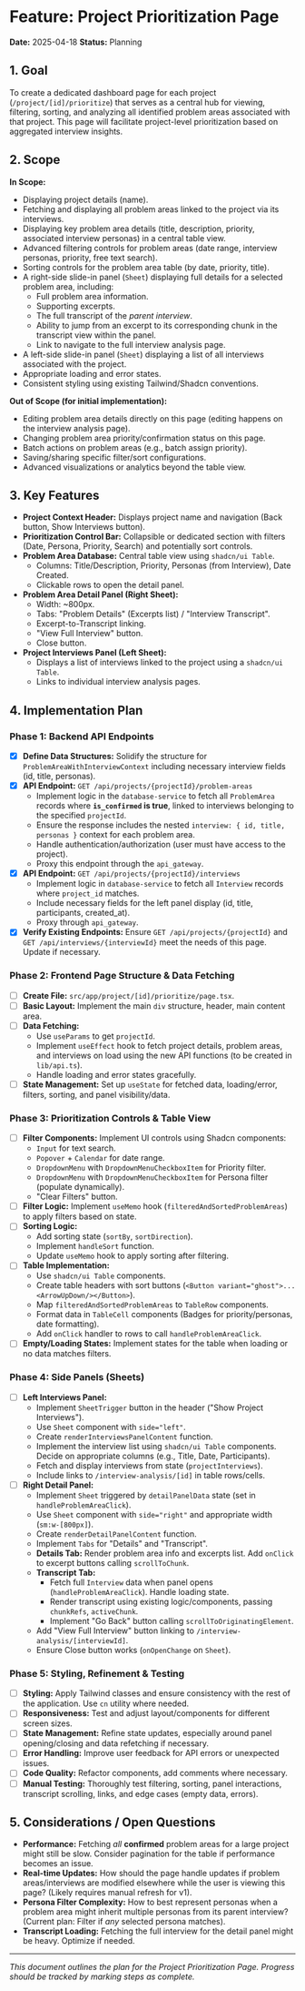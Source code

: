 # Feature: Project Prioritization Page

**Date:** 2025-04-18
**Status:** Planning

## 1. Goal

To create a dedicated dashboard page for each project (`/project/[id]/prioritize`) that serves as a central hub for viewing, filtering, sorting, and analyzing all identified problem areas associated with that project. This page will facilitate project-level prioritization based on aggregated interview insights.

## 2. Scope

**In Scope:**

*   Displaying project details (name).
*   Fetching and displaying all problem areas linked to the project via its interviews.
*   Displaying key problem area details (title, description, priority, associated interview personas) in a central table view.
*   Advanced filtering controls for problem areas (date range, interview personas, priority, free text search).
*   Sorting controls for the problem area table (by date, priority, title).
*   A right-side slide-in panel (`Sheet`) displaying full details for a selected problem area, including:
    *   Full problem area information.
    *   Supporting excerpts.
    *   The full transcript of the *parent interview*.
    *   Ability to jump from an excerpt to its corresponding chunk in the transcript view within the panel.
    *   Link to navigate to the full interview analysis page.
*   A left-side slide-in panel (`Sheet`) displaying a list of all interviews associated with the project.
*   Appropriate loading and error states.
*   Consistent styling using existing Tailwind/Shadcn conventions.

**Out of Scope (for initial implementation):**

*   Editing problem area details directly on this page (editing happens on the interview analysis page).
*   Changing problem area priority/confirmation status on this page.
*   Batch actions on problem areas (e.g., batch assign priority).
*   Saving/sharing specific filter/sort configurations.
*   Advanced visualizations or analytics beyond the table view.

## 3. Key Features

*   **Project Context Header:** Displays project name and navigation (Back button, Show Interviews button).
*   **Prioritization Control Bar:** Collapsible or dedicated section with filters (Date, Persona, Priority, Search) and potentially sort controls.
*   **Problem Area Database:** Central table view using `shadcn/ui Table`.
    *   Columns: Title/Description, Priority, Personas (from Interview), Date Created.
    *   Clickable rows to open the detail panel.
*   **Problem Area Detail Panel (Right Sheet):**
    *   Width: ~800px.
    *   Tabs: "Problem Details" (Excerpts list) / "Interview Transcript".
    *   Excerpt-to-Transcript linking.
    *   "View Full Interview" button.
    *   Close button.
*   **Project Interviews Panel (Left Sheet):**
    *   Displays a list of interviews linked to the project using a `shadcn/ui Table`.
    *   Links to individual interview analysis pages.

## 4. Implementation Plan

### Phase 1: Backend API Endpoints

*   [x] **Define Data Structures:** Solidify the structure for `ProblemAreaWithInterviewContext` including necessary interview fields (id, title, personas).
*   [x] **API Endpoint:** `GET /api/projects/{projectId}/problem-areas`
    *   Implement logic in the `database-service` to fetch all `ProblemArea` records where **`is_confirmed` is true**, linked to interviews belonging to the specified `projectId`.
    *   Ensure the response includes the nested `interview: { id, title, personas }` context for each problem area.
    *   Handle authentication/authorization (user must have access to the project).
    *   Proxy this endpoint through the `api_gateway`.
*   [x] **API Endpoint:** `GET /api/projects/{projectId}/interviews`
    *   Implement logic in `database-service` to fetch all `Interview` records where `project_id` matches.
    *   Include necessary fields for the left panel display (id, title, participants, created_at).
    *   Proxy through `api_gateway`.
*   [x] **Verify Existing Endpoints:** Ensure `GET /api/projects/{projectId}` and `GET /api/interviews/{interviewId}` meet the needs of this page. Update if necessary.

### Phase 2: Frontend Page Structure & Data Fetching

*   [ ] **Create File:** `src/app/project/[id]/prioritize/page.tsx`.
*   [ ] **Basic Layout:** Implement the main `div` structure, header, main content area.
*   [ ] **Data Fetching:**
    *   Use `useParams` to get `projectId`.
    *   Implement `useEffect` hook to fetch project details, problem areas, and interviews on load using the new API functions (to be created in `lib/api.ts`).
    *   Handle loading and error states gracefully.
*   [ ] **State Management:** Set up `useState` for fetched data, loading/error, filters, sorting, and panel visibility/data.

### Phase 3: Prioritization Controls & Table View

*   [ ] **Filter Components:** Implement UI controls using Shadcn components:
    *   `Input` for text search.
    *   `Popover` + `Calendar` for date range.
    *   `DropdownMenu` with `DropdownMenuCheckboxItem` for Priority filter.
    *   `DropdownMenu` with `DropdownMenuCheckboxItem` for Persona filter (populate dynamically).
    *   "Clear Filters" button.
*   [ ] **Filter Logic:** Implement `useMemo` hook (`filteredAndSortedProblemAreas`) to apply filters based on state.
*   [ ] **Sorting Logic:**
    *   Add sorting state (`sortBy`, `sortDirection`).
    *   Implement `handleSort` function.
    *   Update `useMemo` hook to apply sorting after filtering.
*   [ ] **Table Implementation:**
    *   Use `shadcn/ui Table` components.
    *   Create table headers with sort buttons (`<Button variant="ghost">...<ArrowUpDown/></Button>`).
    *   Map `filteredAndSortedProblemAreas` to `TableRow` components.
    *   Format data in `TableCell` components (Badges for priority/personas, date formatting).
    *   Add `onClick` handler to rows to call `handleProblemAreaClick`.
*   [ ] **Empty/Loading States:** Implement states for the table when loading or no data matches filters.

### Phase 4: Side Panels (Sheets)

*   [ ] **Left Interviews Panel:**
    *   Implement `SheetTrigger` button in the header ("Show Project Interviews").
    *   Use `Sheet` component with `side="left"`.
    *   Create `renderInterviewsPanelContent` function.
    *   Implement the interview list using `shadcn/ui Table` components. Decide on appropriate columns (e.g., Title, Date, Participants).
    *   Fetch and display interviews from state (`projectInterviews`).
    *   Include links to `/interview-analysis/[id]` in table rows/cells.
*   [ ] **Right Detail Panel:**
    *   Implement `Sheet` triggered by `detailPanelData` state (set in `handleProblemAreaClick`).
    *   Use `Sheet` component with `side="right"` and appropriate width (`sm:w-[800px]`).
    *   Create `renderDetailPanelContent` function.
    *   Implement `Tabs` for "Details" and "Transcript".
    *   **Details Tab:** Render problem area info and excerpts list. Add `onClick` to excerpt buttons calling `scrollToChunk`.
    *   **Transcript Tab:**
        *   Fetch full `Interview` data when panel opens (`handleProblemAreaClick`). Handle loading state.
        *   Render transcript using existing logic/components, passing `chunkRefs`, `activeChunk`.
        *   Implement "Go Back" button calling `scrollToOriginatingElement`.
    *   Add "View Full Interview" button linking to `/interview-analysis/[interviewId]`.
    *   Ensure Close button works (`onOpenChange` on `Sheet`).

### Phase 5: Styling, Refinement & Testing

*   [ ] **Styling:** Apply Tailwind classes and ensure consistency with the rest of the application. Use `cn` utility where needed.
*   [ ] **Responsiveness:** Test and adjust layout/components for different screen sizes.
*   [ ] **State Management:** Refine state updates, especially around panel opening/closing and data refetching if necessary.
*   [ ] **Error Handling:** Improve user feedback for API errors or unexpected issues.
*   [ ] **Code Quality:** Refactor components, add comments where necessary.
*   [ ] **Manual Testing:** Thoroughly test filtering, sorting, panel interactions, transcript scrolling, links, and edge cases (empty data, errors).

## 5. Considerations / Open Questions

*   **Performance:** Fetching *all* **confirmed** problem areas for a large project might still be slow. Consider pagination for the table if performance becomes an issue.
*   **Real-time Updates:** How should the page handle updates if problem areas/interviews are modified elsewhere while the user is viewing this page? (Likely requires manual refresh for v1).
*   **Persona Filter Complexity:** How to best represent personas when a problem area might inherit multiple personas from its parent interview? (Current plan: Filter if *any* selected persona matches).
*   **Transcript Loading:** Fetching the full interview for the detail panel might be heavy. Optimize if needed.

---
_This document outlines the plan for the Project Prioritization Page. Progress should be tracked by marking steps as complete._ 